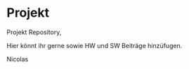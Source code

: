 # Projekt

Projekt Repository, 

Hier könnt ihr gerne sowie HW und SW Beiträge hinzüfugen.

Nicolas


